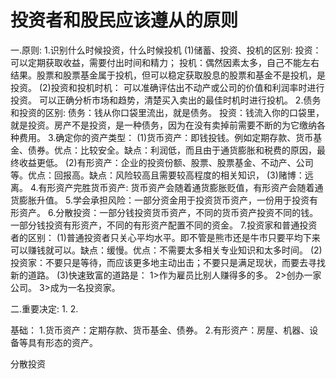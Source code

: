 # 投资者和股民应该遵从的原则
一.原则:
1.识别什么时候投资，什么时候投机
    (1)储蓄、投资、投机的区别:
        投资：可以定期获取收益，需要付出时间和精力；
        投机：偶然因素太多，自己不能左右结果。股票和股票基金属于投机，但可以稳定获取股息的股票和基金不是投机，是投资。
    (2)投资和投机时机：
        可以准确评估出不动产或公司的价值和利润率时进行投资。
        可以正确分析市场和趋势，清楚买入卖出的最佳时机时进行投机。
2.债务和投资的区别:
    债务：钱从你口袋里流出，就是债务。
    投资：钱流入你的口袋里，就是投资。房产不是投资，是一种债务，因为在没有卖掉前需要不断的为它缴纳各种费用。
3.确定你的资产类型：
    (1)货币资产：即钱投钱。例如定期存款、货币基金、债券。优点：比较安全。缺点：利润低，而且由于通货膨胀和税费的原因，最终收益更低。
    (2)有形资产：企业的投资份额、股票、股票基金、不动产、公司等。优点：回报高。缺点：风险较高且需要较高程度的相关知识，
    (3)赌博：远离。
4.有形资产完胜货币资产: 货币资产会随着通货膨胀贬值，有形资产会随着通货膨胀升值。
5.学会承担风险：一部分资金用于投资货币资产，一份用于投资有形资产。
6.分散投资：一部分钱投资货币资产，不同的货币资产投资不同的钱。一部分钱投资有形资产，不同的有形资产配置不同的资金。
7.投资家和普通投资者的区别：
  (1)普通投资者只关心平均水平。即不管是熊市还是牛市只要平均下来可以赚钱就可以。缺点：缓慢。优点：不需要太多相关专业知识和太多时间。
  (2)投资家：不要只是等待，而应该更多地主动出击；不要只是满足现状，而要去寻找新的道路。
  (3)快速致富的道路是：
     1>作为雇员比别人赚得多的多。
     2>创办一家公司。
     3>成为一名投资家。

二.重要决定:
1.
2.

基础：
1.货币资产：定期存款、货币基金、债券。
2.有形资产：房屋、机器、设备等具有形态的资产。

分散投资
